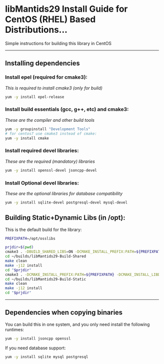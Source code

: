 # libMantids29 Install Guide for CentOS (RHEL) Based Distributions...

Simple instructions for building this library in CentOS

***

## Installing dependencies

### Install epel (required for cmake3):
*This is required to install cmake3 (only for build)*
```bash
yum -y install epel-release
```

### Install build essentials (gcc, g++, etc) and cmake3:

*These are the compiler and other build tools*

```bash
yum -y groupinstall "Development Tools"
# for centos7 use cmake3 instead of cmake:
yum -y install cmake
```

### Install required devel libraries:

*These are the required (mandatory) libraries*

```bash
yum -y install openssl-devel jsoncpp-devel
```

### Install Optional devel libraries:

*These are the optional libraries for database compatibility*

```bash
yum -y install sqlite-devel postgresql-devel mysql-devel
```

## Building Static+Dynamic Libs (in /opt):

This is the default build for the library:

```bash
PREFIXPATH=/opt/osslibs

prjdir=$(pwd)
cmake3 . -DBUILD_SHARED_LIBS=ON -DCMAKE_INSTALL_PREFIX:PATH=${PREFIXPATH} -DCMAKE_INSTALL_LIBDIR=lib -B~/builds/libMantids29-Build-Shared
cd ~/builds/libMantids29-Build-Shared
make clean
make -j12 install
cd "$prjdir"
cmake3 . -DCMAKE_INSTALL_PREFIX:PATH=${PREFIXPATH} -DCMAKE_INSTALL_LIBDIR=lib -B~/builds/libMantids29-Build-Static
cd ~/builds/libMantids29-Build-Static
make clean
make -j12 install
cd "$prjdir"
```


***
## Dependencies when copying binaries

You can build this in one system, and you only need install the following runtimes:

```bash
yum -y install jsoncpp openssl 
```

If you need database support:

```bash
yum -y install sqlite mysql postgresql
```
